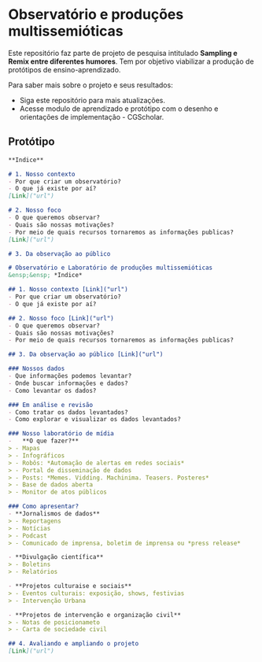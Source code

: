 # Observatório e produções multissemióticas

Este repositório faz parte de projeto de pesquisa intitulado **Sampling e Remix entre diferentes humores**.
Tem por objetivo viabilizar a produção de protótipos de ensino-aprendizado.

Para saber mais sobre o projeto e seus resultados: 
- Siga este repositório para mais atualizações.
- Acesse modulo de aprendizado e protótipo com o desenho e orientações de implementação - CGScholar.

## Protótipo

```markdown
**Indice**

# 1. Nosso contexto
- Por que criar um observatório?
- O que já existe por aí?
[Link]("url")

# 2. Nosso foco
- O que queremos observar?
- Quais são nossas motivações?
- Por meio de quais recursos tornaremos as informações publicas?
[Link]("url")

# 3. Da observação ao público

# Observatório e Laboratório de produções multissemióticas
&ensp;&ensp; *Indice*

## 1. Nosso contexto [Link]("url")
- Por que criar um observatório?
- O que já existe por aí? 

## 2. Nosso foco [Link]("url")
- O que queremos observar?
- Quais são nossas motivações?
- Por meio de quais recursos tornaremos as informações publicas?

## 3. Da observação ao público [Link]("url")

### Nossos dados
- Que informações podemos levantar?
- Onde buscar informações e dados?
- Como levantar os dados?

### Em análise e revisão
- Como tratar os dados levantados?
- Como explorar e visualizar os dados levantados?

### Nosso laboratório de mídia
-	**O que fazer?**
> - Mapas 
> - Infográficos
> - Robôs: *Automação de alertas em redes sociais*
> - Portal de disseminação de dados
> - Posts: *Memes. Vidding. Machinima. Teasers. Posteres*
> - Base de dados aberta
> - Monitor de atos públicos 

### Como apresentar? 
- **Jornalismos de dados**
> - Reportagens
> - Notícias
> - Podcast
> - Comunicado de imprensa, boletim de imprensa ou *press release*

- **Divulgação científica**
> - Boletins
> - Relatórios 

- **Projetos culturaise e sociais**
> - Eventos culturais: exposição, shows, festivias
> - Intervenção Urbana

- **Projetos de intervenção e organização civil**
> - Notas de posicionameto
> - Carta de sociedade civil 

## 4. Avaliando e ampliando o projeto
[Link]("url")
```


